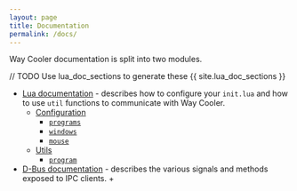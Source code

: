 ```yaml
---
layout: page
title: Documentation
permalink: /docs/
---
```


Way Cooler documentation is split into two modules. 

// TODO Use lua\_doc\_sections to generate these
{{ site.lua_doc_sections }}
* [Lua documentation](/docs/lua) - describes how to configure your `init.lua` and how to use `util` functions to communicate with Way Cooler.
  + [Configuration](/docs/lua#configuration)
    - [`programs`](/docs/lua#configuration-programs)
    - [`windows`](/docs/lua#configuration-windows)
    - [`mouse`](/docs/lua#configuration-mouse)
  + [Utils](/docs/lua#utls)
    - [`program`](/docs/lua#utils-program)
* [D-Bus documentation](/docs/d-bus) - describes the various signals and methods exposed to IPC clients.
  + 
